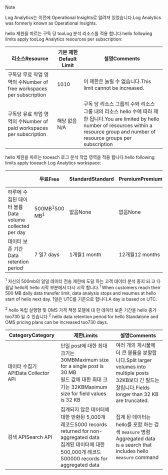 
>[!NOTE]
><span data-ttu-id="701ca-101">Log Analytics는 이전에 Operational Insights로 알려져 있었습니다.</span><span class="sxs-lookup"><span data-stu-id="701ca-101">Log Analytics was formerly known as Operational Insights.</span></span>
>
>

<span data-ttu-id="701ca-102">hello 제한을 따르는 구독 당 tooLog 분석 리소스를 적용 합니다.</span><span class="sxs-lookup"><span data-stu-id="701ca-102">hello following limits apply tooLog Analytics resources per subscription:</span></span>

| <span data-ttu-id="701ca-103">리소스</span><span class="sxs-lookup"><span data-stu-id="701ca-103">Resource</span></span> | <span data-ttu-id="701ca-104">기본 제한</span><span class="sxs-lookup"><span data-stu-id="701ca-104">Default Limit</span></span> | <span data-ttu-id="701ca-105">설명</span><span class="sxs-lookup"><span data-stu-id="701ca-105">Comments</span></span>
| --- | --- | --- |
| <span data-ttu-id="701ca-106">구독당 무료 작업 영역의 수</span><span class="sxs-lookup"><span data-stu-id="701ca-106">Number of free workspaces per subscription</span></span> | <span data-ttu-id="701ca-107">10</span><span class="sxs-lookup"><span data-stu-id="701ca-107">10</span></span> | <span data-ttu-id="701ca-108">이 제한은 늘릴 수 없습니다.</span><span class="sxs-lookup"><span data-stu-id="701ca-108">This limit cannot be increased.</span></span> |
| <span data-ttu-id="701ca-109">구독당 유료 작업 영역의 수</span><span class="sxs-lookup"><span data-stu-id="701ca-109">Number of paid workspaces per subscription</span></span> | <span data-ttu-id="701ca-110">해당 없음</span><span class="sxs-lookup"><span data-stu-id="701ca-110">N/A</span></span> | <span data-ttu-id="701ca-111">구독 당 리소스 그룹의 수와 리소스 그룹 내의 리소스 hello 수에 따라 제한 됩니다.</span><span class="sxs-lookup"><span data-stu-id="701ca-111">You are limited by hello number of resources within a resource group and number of resource groups per subscription</span></span> | 


<span data-ttu-id="701ca-112">hello 제한을 따르는 tooeach 로그 분석 작업 영역을 적용 합니다.</span><span class="sxs-lookup"><span data-stu-id="701ca-112">hello following limits apply tooeach Log Analytics workspace:</span></span>

|  | <span data-ttu-id="701ca-113">무료</span><span class="sxs-lookup"><span data-stu-id="701ca-113">Free</span></span> | <span data-ttu-id="701ca-114">Standard</span><span class="sxs-lookup"><span data-stu-id="701ca-114">Standard</span></span> | <span data-ttu-id="701ca-115">Premium</span><span class="sxs-lookup"><span data-stu-id="701ca-115">Premium</span></span> | <span data-ttu-id="701ca-116">독립 실행형</span><span class="sxs-lookup"><span data-stu-id="701ca-116">Standalone</span></span> | <span data-ttu-id="701ca-117">OMS</span><span class="sxs-lookup"><span data-stu-id="701ca-117">OMS</span></span> |
| --- | --- | --- | --- | --- | --- |
| <span data-ttu-id="701ca-118">하루에 수집된 데이터 볼륨</span><span class="sxs-lookup"><span data-stu-id="701ca-118">Data volume collected per day</span></span> |<span data-ttu-id="701ca-119">500MB<sup>1</sup></span><span class="sxs-lookup"><span data-stu-id="701ca-119">500 MB<sup>1</sup></span></span> |<span data-ttu-id="701ca-120">없음</span><span class="sxs-lookup"><span data-stu-id="701ca-120">None</span></span> |<span data-ttu-id="701ca-121">없음</span><span class="sxs-lookup"><span data-stu-id="701ca-121">None</span></span> | <span data-ttu-id="701ca-122">없음</span><span class="sxs-lookup"><span data-stu-id="701ca-122">None</span></span> | <span data-ttu-id="701ca-123">없음</span><span class="sxs-lookup"><span data-stu-id="701ca-123">None</span></span>
| <span data-ttu-id="701ca-124">데이터 보존 기간</span><span class="sxs-lookup"><span data-stu-id="701ca-124">Data retention period</span></span> |<span data-ttu-id="701ca-125">7 일</span><span class="sxs-lookup"><span data-stu-id="701ca-125">7 days</span></span> |<span data-ttu-id="701ca-126">1개월</span><span class="sxs-lookup"><span data-stu-id="701ca-126">1 month</span></span> |<span data-ttu-id="701ca-127">12개월</span><span class="sxs-lookup"><span data-stu-id="701ca-127">12 months</span></span> | <span data-ttu-id="701ca-128">1개월<sup>2</sup></span><span class="sxs-lookup"><span data-stu-id="701ca-128">1 month<sup>2</sup></span></span> | <span data-ttu-id="701ca-129">1개월 <sup>2</sup></span><span class="sxs-lookup"><span data-stu-id="701ca-129">1 month <sup>2</sup></span></span>|

<span data-ttu-id="701ca-130"><sup>1</sup> 자신의 500mb의 일일 데이터 전송 제한에 도달 하는 고객 데이터 분석 중지 되 고 다음날 hello의 hello 시작 부분에서 다시 시작 합니다.</span><span class="sxs-lookup"><span data-stu-id="701ca-130"><sup>1</sup> When customers reach their 500 MB daily data transfer limit, data analysis stops and resumes at hello start of hello next day.</span></span> <span data-ttu-id="701ca-131">1일은 UTC를 기준으로 합니다.</span><span class="sxs-lookup"><span data-stu-id="701ca-131">A day is based on UTC.</span></span>

<span data-ttu-id="701ca-132"><sup>2</sup> hello 독립 실행형 및 OMS 가격 책정 모델에 대 한 데이터 보존 기간을 hello 증가 too730 일 수 있습니다.</span><span class="sxs-lookup"><span data-stu-id="701ca-132"><sup>2</sup> hello data retention period for hello Standalone and OMS pricing plans can be increased too730 days.</span></span>

| <span data-ttu-id="701ca-133">Category</span><span class="sxs-lookup"><span data-stu-id="701ca-133">Category</span></span> | <span data-ttu-id="701ca-134">제한</span><span class="sxs-lookup"><span data-stu-id="701ca-134">Limits</span></span> | <span data-ttu-id="701ca-135">설명</span><span class="sxs-lookup"><span data-stu-id="701ca-135">Comments</span></span>
| --- | --- | --- |
| <span data-ttu-id="701ca-136">데이터 수집기 API</span><span class="sxs-lookup"><span data-stu-id="701ca-136">Data Collector API</span></span> | <span data-ttu-id="701ca-137">단일 post에 대한 최대 크기는 30MB</span><span class="sxs-lookup"><span data-stu-id="701ca-137">Maximum size for a single post is 30 MB</span></span><br><span data-ttu-id="701ca-138">필드 값에 대한 최대 크기는 32KB</span><span class="sxs-lookup"><span data-stu-id="701ca-138">Maximum size for field values is 32 KB</span></span> | <span data-ttu-id="701ca-139">여러 개의 게시물에 더 큰 볼륨을 분할합니다.</span><span class="sxs-lookup"><span data-stu-id="701ca-139">Split larger volumes into multiple posts</span></span><br><span data-ttu-id="701ca-140">32KB보다 긴 필드는 잘립니다.</span><span class="sxs-lookup"><span data-stu-id="701ca-140">Fields longer than 32 KB are truncated.</span></span> |
| <span data-ttu-id="701ca-141">검색 API</span><span class="sxs-lookup"><span data-stu-id="701ca-141">Search API</span></span> | <span data-ttu-id="701ca-142">집계되지 않은 데이터에 대한 반환된 5,000개 레코드</span><span class="sxs-lookup"><span data-stu-id="701ca-142">5000 records returned for non-aggregated data</span></span><br><span data-ttu-id="701ca-143">집계된 데이터에 대한 500,000개 레코드</span><span class="sxs-lookup"><span data-stu-id="701ca-143">500000 records for aggregated data</span></span> | <span data-ttu-id="701ca-144">집계 된 데이터는 hello를 포함 하는 검색 `measure` 명령</span><span class="sxs-lookup"><span data-stu-id="701ca-144">Aggregated data is a search that includes hello `measure` command</span></span>
 
